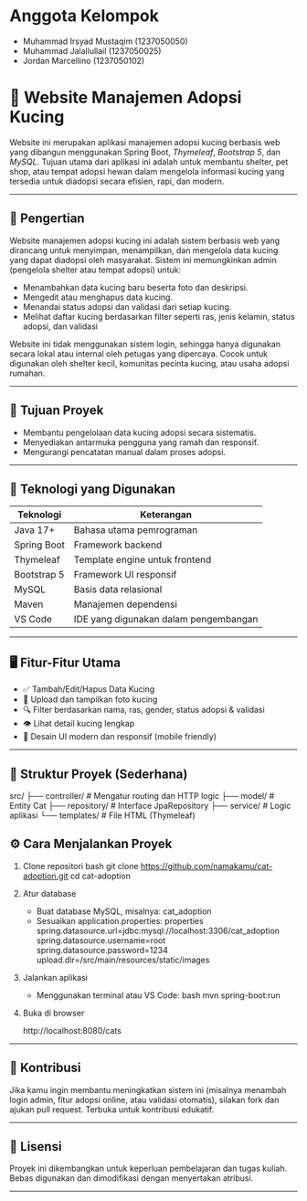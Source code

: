 # Anggota Kelompok
- Muhammad Irsyad Mustaqim (1237050050)
- Muhammad Jalallullail (1237050025)
- Jordan Marcellino (1237050102)



# 🐾 Website Manajemen Adopsi Kucing

Website ini merupakan aplikasi manajemen adopsi kucing berbasis web yang dibangun menggunakan Spring Boot, *Thymeleaf*, *Bootstrap 5*, dan *MySQL*. Tujuan utama dari aplikasi ini adalah untuk membantu shelter, pet shop, atau tempat adopsi hewan dalam mengelola informasi kucing yang tersedia untuk diadopsi secara efisien, rapi, dan modern.

---

## 📘 Pengertian

Website manajemen adopsi kucing ini adalah sistem berbasis web yang dirancang untuk menyimpan, menampilkan, dan mengelola data kucing yang dapat diadopsi oleh masyarakat. Sistem ini memungkinkan admin (pengelola shelter atau tempat adopsi) untuk:

- Menambahkan data kucing baru beserta foto dan deskripsi.
- Mengedit atau menghapus data kucing.
- Menandai status adopsi dan validasi dari setiap kucing.
- Melihat daftar kucing berdasarkan filter seperti ras, jenis kelamin, status adopsi, dan validasi 

Website ini tidak menggunakan sistem login, sehingga hanya digunakan secara lokal atau internal oleh petugas yang dipercaya. Cocok untuk digunakan oleh shelter kecil, komunitas pecinta kucing, atau usaha adopsi rumahan.

---

## 🎯 Tujuan Proyek

- Membantu pengelolaan data kucing adopsi secara sistematis.
- Menyediakan antarmuka pengguna yang ramah dan responsif.
- Mengurangi pencatatan manual dalam proses adopsi.

---

## 🚀 Teknologi yang Digunakan

| Teknologi         | Keterangan |
|-------------------|------------|
| Java 17+          | Bahasa utama pemrograman |
| Spring Boot       | Framework backend |
| Thymeleaf         | Template engine untuk frontend |
| Bootstrap 5       | Framework UI responsif |
| MySQL             | Basis data relasional |
| Maven             | Manajemen dependensi |
| VS Code           | IDE yang digunakan dalam pengembangan |

---

## 🖥 Fitur-Fitur Utama

- ✅ Tambah/Edit/Hapus Data Kucing
- 📸 Upload dan tampilkan foto kucing
- 🔍 Filter berdasarkan nama, ras, gender, status adopsi & validasi
- 👁 Lihat detail kucing lengkap
- 🌙 Desain UI modern dan responsif (mobile friendly)

---

## 📂 Struktur Proyek (Sederhana)


src/
├── controller/        # Mengatur routing dan HTTP logic
├── model/             # Entity Cat
├── repository/        # Interface JpaRepository
├── service/           # Logic aplikasi
└── templates/         # File HTML (Thymeleaf)


## ⚙ Cara Menjalankan Proyek

1. Clone repositori
   bash
   git clone https://github.com/namakamu/cat-adoption.git
   cd cat-adoption
   

2. Atur database
   - Buat database MySQL, misalnya: cat_adoption
   - Sesuaikan application.properties:
     properties
     spring.datasource.url=jdbc:mysql://localhost:3306/cat_adoption
     spring.datasource.username=root
     spring.datasource.password=1234
     upload.dir=/src/main/resources/static/images
     

3. Jalankan aplikasi
   - Menggunakan terminal atau VS Code:
     bash
     mvn spring-boot:run
     

4. Buka di browser
   
   http://localhost:8080/cats
   

---

## 🙋 Kontribusi

Jika kamu ingin membantu meningkatkan sistem ini (misalnya menambah login admin, fitur adopsi online, atau validasi otomatis), silakan fork dan ajukan pull request. Terbuka untuk kontribusi edukatif.

---

## 📄 Lisensi

Proyek ini dikembangkan untuk keperluan pembelajaran dan tugas kuliah. Bebas digunakan dan dimodifikasi dengan menyertakan atribusi.

---
